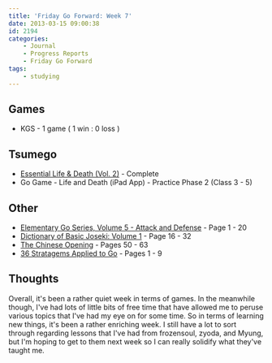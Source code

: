 ```yaml
---
title: 'Friday Go Forward: Week 7'
date: 2013-03-15 09:00:38
id: 2194
categories:
	- Journal
	- Progress Reports
	- Friday Go Forward
tags:
	- studying
---
```


## Games

*   KGS - 1 game ( 1 win : 0 loss )

## Tsumego

*   <span style="text-decoration: underline;">Essential Life &amp; Death (Vol. 2)</span> - Complete
*   Go Game - Life and Death (iPad App) - Practice Phase 2 (Class 3 - 5)

## Other

*   <span style="text-decoration: underline;">Elementary Go Series, Volume 5 - Attack and Defense</span> - Page 1 - 20
*   <span style="text-decoration: underline;">Dictionary of Basic Joseki: Volume 1</span> - Page 16 - 32
*   <span style="text-decoration: underline;">The Chinese Opening</span> - Pages 50 - 63
*   <span style="text-decoration: underline;">36 Stratagems Applied to Go</span> - Pages 1 - 9

## Thoughts

Overall, it's been a rather quiet week in terms of games. In the meanwhile though, I've had lots of little bits of free time that have allowed me to peruse various topics that I've had my eye on for some time. So in terms of learning new things, it's been a rather enriching week. I still have a lot to sort through regarding lessons that I've had from frozensoul, zyoda, and Myung, but I'm hoping to get to them next week so I can really solidify what they've taught me.